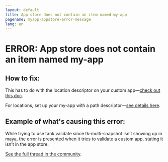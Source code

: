 ```yaml
---
layout: default
title: App store does not contain an item named my-app
pagename: myapp-appstore-error-message
lang: en
---
```


# ERROR: App store does not contain an item named my-app

## How to fix:
This has to do with the location descriptor on your custom app—[check out this doc](https://developer.shotgunsoftware.com/2e5ed7bb/#part-6-preparing-your-first-release).

For locations, set up your my-app with a path descriptor—[see details here](https://developer.shotgridsoftware.com/tk-core/descriptor.html#pointing-to-a-path-on-disk).

## Example of what's causing this error: 
While trying to use tank validate since tk-multi-snapshot isn’t showing up in maya, the error is presented when it tries to validate a custom app, stating it isn’t in the app store.

[See the full thread in the community](https://community.shotgridsoftware.com/t/tank-validate-errors-on-custom-apps/10674).

